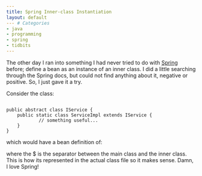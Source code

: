 ```yaml
---
title: Spring Inner-class Instantiation
layout: default
--- # Categories
- java
- programming
- spring
- tidbits
---
```


The other day I ran into something I had never tried to do with <a href="http://springframework.org">Spring</a> before; define a bean as an instance of an inner class. I did a little searching through the Spring docs, but could not find anything about it, negative or positive. So, I just gave it a try.

Consider the class: 

<code lang="java">
public abstract class IService {
    public static class ServiceImpl extends IService {
            // something useful...
    }
}</code>

which would have a bean definition of: 

<code lang="xml"><bean id="myService" class="com.some.pkg.IService$ServiceImpl" /></code>

where the $ is the separator between the main class and the inner class. This is how its represented in the actual class file so it makes sense. Damn, I love Spring!
